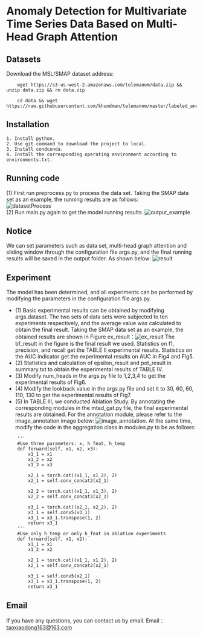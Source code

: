 # Anomaly Detection for Multivariate Time Series Data Based on Multi-Head Graph Attention


## Datasets
Download the MSL/SMAP dataset address:
```
    wget https://s3-us-west-2.amazonaws.com/telemanom/data.zip && unzip data.zip && rm data.zip

    cd data && wget https://raw.githubusercontent.com/khundman/telemanom/master/labeled_anomalies.csv
```

## Installation
```
1. Install python.
2. Use git command to download the project to local.
3. Install condconda.
4. Install the corresponding operating environment according to environments.txt.
```

## Running code
(1) First run preprocess.py to process the data set. Taking the SMAP data set as an example, the running results are as follows: <br>
![datasetProcess](https://github.com/xdTao97/timeSeriesAnomalyDetect--MTAD-HGAT/blob/master/fig/datasetProcess.png)  <br>
(2) Run main.py again to get the model running results.
![output_example](https://github.com/xdTao97/timeSeriesAnomalyDetect--MTAD-HGAT/blob/master/fig/output_example.png)

## Notice
We can set parameters such as data set, multi-head graph attention and sliding window through the configuration file args.py, and the final running results will be saved in the output folder.
As shown below:
![result](https://github.com/xdTao97/timeSeriesAnomalyDetect--MTAD-HGAT/blob/master/fig/output.png)

## Experiment
The model has been determined, and all experiments can be performed by modifying the parameters in the configuration file args.py.
* (1) Basic experimental results can be obtained by modifying args.dataset. The two sets of data sets were subjected to ten experiments respectively, and the average value was calculated to obtain the final result. Taking the SMAP data set as an example, the obtained results are shown in Figure ex_result：![ex_result](https://github.com/xdTao97/timeSeriesAnomalyDetect--MTAD-HGAT/blob/master/fig/ex_result.png)
The bf_result in the figure is the final result we used. Statistics on f1, precision, and recall get the TABLE II experimental results. Statistics on the AUC indicator get the experimental results on AUC in Fig4 and Fig5.
* (2) Statistics and calculation of epsilon_result and pot_result in summary.txt to obtain the experimental results of TABLE IV.
* (3) Modify num_heads in the args.py file to 1,2,3,4 to get the experimental results of Fig6.
* (4) Modify the lookback value in the args.py file and set it to 30, 60, 60, 110, 130 to get the experimental results of Fig7.
* (5) In TABLE III, we conducted Ablation Study. By annotating the corresponding modules in the mtad_gat.py file, the final experimental results are obtained. For the annotation module, please refer to the image_annotation image below:
![image_annotation](https://github.com/xdTao97/timeSeriesAnomalyDetect--MTAD-HGAT/blob/master/fig/mtad_gat.png).
At the same time, modify the code in the aggregation class in modules.py to be as follows:
```
    '''
    #Use three parameters: x, h_feat, h_temp
    def forward(self, x1, x2, x3):
        x1_1 = x1
        x1_2 = x2
        x1_3 = x3

        x2_1 = torch.cat((x1_1, x1_2), 2)
        x2_1 = self.conv_concat2(x2_1)

        x2_2 = torch.cat((x1_1, x1_3), 2)
        x2_2 = self.conv_concat3(x2_2)

        x3_1 = torch.cat((x2_1, x2_2), 2)
        x3_1 = self.conv5(x3_1)
        x3_1 = x3_1.transpose(1, 2)
        return x3_1
    '''
    #Use only h_temp or only h_feat in ablation experiments
    def forward(self, x1, x2):
        x1_1 = x1
        x1_2 = x2

        x2_1 = torch.cat((x1_1, x1_2), 2)
        x2_1 = self.conv_concat2(x2_1)

        x3_1 = self.conv5(x2_1)
        x3_1 = x3_1.transpose(1, 2)
        return x3_1
```
## Email
If you have any questions, you can contact us by email. Email：taoxiaodong163@163.com      

